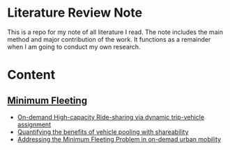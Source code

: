 Literature Review Note
======
This is a repo for my note of all literature I read. The note includes the main method and major contribution of the work. It functions as a remainder when I am going to conduct my own research.

# Content
## [Minimum Fleeting](Minimum-Fleeting)
- [On-demand High-capacity Ride-sharing via dynamic trip-vehicle assignment](Minimum-Fleeting/On-demand.md)
- [Quantifying the benefits of vehicle pooling with shareability](Minimum-Fleeting/Quantifying-shareability.md)
- [Addressing the Minimum Fleeting Problem in on-demad urban mobility](Minimum-Fleeting/Addressing-Minimum-Fleeting.md)
